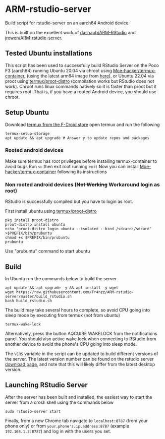 # ARM-rstudio-server
Build script for rstudio-server on an aarch64 Android device

This is built on the excellent work of [dashaub/ARM-RStudio](https://github.com/dashaub/ARM-RStudio) and [jrowen/ARM-rstudio-server](https://github.com/jrowen/ARM-rstudio-server).

## Tested Ubuntu installations
This script has been used to successfully build RStudio Server on the Poco F3 (aarch64) running Ubuntu 20.04 via chroot using [Moe-hacker/termux-container](https://github.com/Moe-hacker/termux-container), (using the latest arm64 image from [here](http://cdimage.ubuntu.com/ubuntu-base/releases/20.04/release/)), or Ubuntu 22.04 via proot using [termux/proot-distro](https://github.com/termux/proot-distro) (compilation works but RStudio does not work).
Chroot runs linux commands natively so it is faster than proot but it requires root. That is, if you have a rooted Android device, you should use chroot.

## Setup Ubuntu
Download [termux from the F-Droid store](https://f-droid.org/en/packages/com.termux/) open termux and run the following
```
termux-setup-storage
apt update && apt upgrade # Answer y to update repos and packages
```
### Rooted android devices
Make sure termux has root privileges before installing termux-container to avoid bugs
Run ```su``` then exit root running ```exit```
Now you can install [Moe-hacker/termux-container](https://github.com/Moe-hacker/termux-container) following its instructions

### Non rooted android devices (~~Not Working~~ Workaround login as root)
RStudio is successfully compiled but you have to login as root.

First install ubuntu using [termux/proot-distro](https://github.com/termux/proot-distro)
```
pkg install proot-distro
proot-distro install ubuntu
echo "proot-distro login ubuntu --isolated --bind /sdcard:/sdcard" >$PREFIX/bin/prubuntu
chmod +x $PREFIX/bin/prubuntu
prubuntu
```
Use "prubuntu" command to start ubuntu

## Build
In Ubuntu run the commands below to build the server
```
apt update && apt upgrade -y && apt install -y wget
wget https://raw.githubusercontent.com/Fr4nzz/ARM-rstudio-server/master/build_rstudio.sh
bash build_rstudio.sh
```
The build may take several hours to complete, so avoid CPU going into sleep mode by executing from termux (not from ubuntu)
```
termux-wake-lock
```
Alternatively, press the button AQCUIRE WAKELOCK from the notifications panel.
You should also active wake lock when connecting to RStudio from another device to avoid the phone's CPU going into sleep mode.

The `VERS` variable in the script can be updated to build different versions of the server.  The latest version number can be found on the rstudio server [download page](https://www.rstudio.com/products/rstudio/download-server/), and note that this will likely differ from the latest desktop version.

## Launching RStudio Server
After the server has been built and installed, the easiest way to start the server from a crosh shell using the commands below
```
sudo rstudio-server start
```
Finally, from a new Chrome tab navigate to `localhost:8787` (from your phone only) or from `your.phone's.ip.address:8787` (example `192.168.1.2:8787`) and log in with the users you set.
